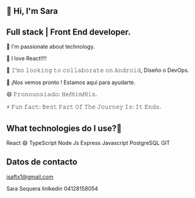 ## 🚀 Hi, I'm Sara

## Full stack | Front End developer.



🔭 I'm passionate about technology. 

🌟 I love React!!!!

👯 𝙸'𝚖𝚘 𝚕𝚘𝚘𝚔𝚒𝚗𝚐 𝚝𝚘 𝚌𝚘𝚕𝚕𝚊𝚋𝚘𝚛𝚊𝚝𝚎 𝚘𝚗 𝙰𝚗𝚍𝚛𝚘𝚒𝚍, Diseño o DevOps.

💬 ¡Nos vemos pronto ! Estamos aquí para ayudarte.

😄 𝙿𝚛𝚘𝚗𝚘𝚞𝚗𝚜𝚒𝚊𝚍𝚘: 𝙷𝚎/𝙷𝚒𝚖/𝙷𝚒𝚜.

⚡ 𝙵𝚞𝚗 𝚏𝚊𝚌𝚝: 𝙱𝚎𝚜𝚝 𝙿𝚊𝚛𝚝 𝙾𝚏 𝚃𝚑𝚎 𝙹𝚘𝚞𝚛𝚗𝚎𝚢 𝙸𝚜: 𝙸𝚝 𝙴𝚗𝚍𝚜.



## What technologies do I use?🚀

React 😄
TypeScript
Node Js
Express 
Javascript
PostgreSQL
GIT

## Datos de contacto

isaftx1@gmail.com

Sara Sequera linlkedin
04128158054
